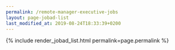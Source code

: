 ```yaml
---
permalink: /remote-manager-executive-jobs
layout: page-jobad-list
last_modified_at: 2019-08-24T18:33:39+0200
---
```

{% include render_jobad_list.html permalink=page.permalink %}

